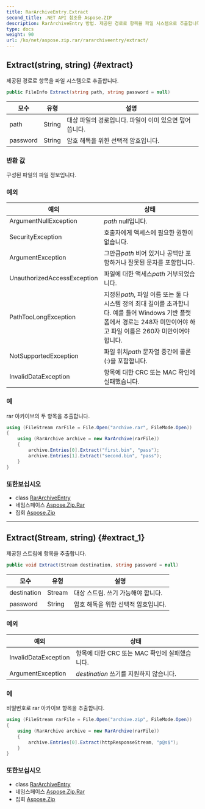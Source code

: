 ```yaml
---
title: RarArchiveEntry.Extract
second_title: .NET API 참조용 Aspose.ZIP
description: RarArchiveEntry 방법. 제공된 경로로 항목을 파일 시스템으로 추출합니다.
type: docs
weight: 90
url: /ko/net/aspose.zip.rar/rararchiveentry/extract/
---
```

## Extract(string, string) {#extract}

제공된 경로로 항목을 파일 시스템으로 추출합니다.

```csharp
public FileInfo Extract(string path, string password = null)
```

| 모수 | 유형 | 설명 |
| --- | --- | --- |
| path | String | 대상 파일의 경로입니다. 파일이 이미 있으면 덮어씁니다. |
| password | String | 암호 해독을 위한 선택적 암호입니다. |

### 반환 값

구성된 파일의 파일 정보입니다.

### 예외

| 예외 | 상태 |
| --- | --- |
| ArgumentNullException | *path* null입니다. |
| SecurityException | 호출자에게 액세스에 필요한 권한이 없습니다. |
| ArgumentException | 그만큼*path* 비어 있거나 공백만 포함하거나 잘못된 문자를 포함합니다. |
| UnauthorizedAccessException | 파일에 대한 액세스*path* 거부되었습니다. |
| PathTooLongException | 지정된*path*, 파일 이름 또는 둘 다 시스템 정의 최대 길이를 초과합니다. 예를 들어 Windows 기반 플랫폼에서 경로는 248자 미만이어야 하고 파일 이름은 260자 미만이어야 합니다. |
| NotSupportedException | 파일 위치*path* 문자열 중간에 콜론(:)을 포함합니다. |
| InvalidDataException | 항목에 대한 CRC 또는 MAC 확인에 실패했습니다. |

### 예

rar 아카이브의 두 항목을 추출합니다.

```csharp
using (FileStream rarFile = File.Open("archive.rar", FileMode.Open))
{
    using (RarArchive archive = new RarArchive(rarFile))
    {
        archive.Entries[0].Extract("first.bin", "pass");
        archive.Entries[1].Extract("second.bin", "pass");
    }
}
```

### 또한보십시오

* class [RarArchiveEntry](../)
* 네임스페이스 [Aspose.Zip.Rar](../../rararchiveentry/)
* 집회 [Aspose.Zip](../../../)

---

## Extract(Stream, string) {#extract_1}

제공된 스트림에 항목을 추출합니다.

```csharp
public void Extract(Stream destination, string password = null)
```

| 모수 | 유형 | 설명 |
| --- | --- | --- |
| destination | Stream | 대상 스트림. 쓰기 가능해야 합니다. |
| password | String | 암호 해독을 위한 선택적 암호입니다. |

### 예외

| 예외 | 상태 |
| --- | --- |
| InvalidDataException | 항목에 대한 CRC 또는 MAC 확인에 실패했습니다. |
| ArgumentException | *destination* 쓰기를 지원하지 않습니다. |

### 예

비밀번호로 rar 아카이브 항목을 추출합니다.

```csharp
using (FileStream rarFile = File.Open("archive.zip", FileMode.Open))
{
    using (RarArchive archive = new RarArchive(rarFile))
    {
        archive.Entries[0].Extract(httpResponseStream, "p@s$");
    }
}
```

### 또한보십시오

* class [RarArchiveEntry](../)
* 네임스페이스 [Aspose.Zip.Rar](../../rararchiveentry/)
* 집회 [Aspose.Zip](../../../)


